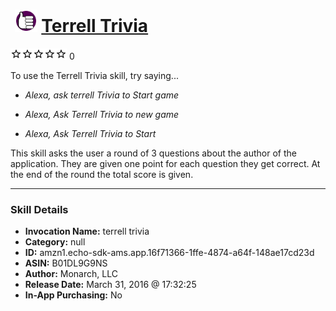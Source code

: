 # &nbsp;<img src="skill_icon" alt="Terrell Trivia icon" width="36"> [Terrell Trivia](http://alexa.amazon.com/#skills/amzn1.echo-sdk-ams.app.16f71366-1ffe-4874-a64f-148ae17cd23d)
![0 stars](../../images/ic_star_border_black_18dp_1x.png)![0 stars](../../images/ic_star_border_black_18dp_1x.png)![0 stars](../../images/ic_star_border_black_18dp_1x.png)![0 stars](../../images/ic_star_border_black_18dp_1x.png)![0 stars](../../images/ic_star_border_black_18dp_1x.png) 0

To use the Terrell Trivia skill, try saying...

* *Alexa, ask terrell Trivia to Start game*

* *Alexa, Ask Terrell Trivia to new game*

* *Alexa, Ask Terrell Trivia to Start*

This skill asks the user a round of 3 questions about the author of the application. They are given one point for each question they get correct. At the end of the round the total score is given.

***

### Skill Details

* **Invocation Name:** terrell trivia
* **Category:** null
* **ID:** amzn1.echo-sdk-ams.app.16f71366-1ffe-4874-a64f-148ae17cd23d
* **ASIN:** B01DL9G9NS
* **Author:** Monarch, LLC
* **Release Date:** March 31, 2016 @ 17:32:25
* **In-App Purchasing:** No
